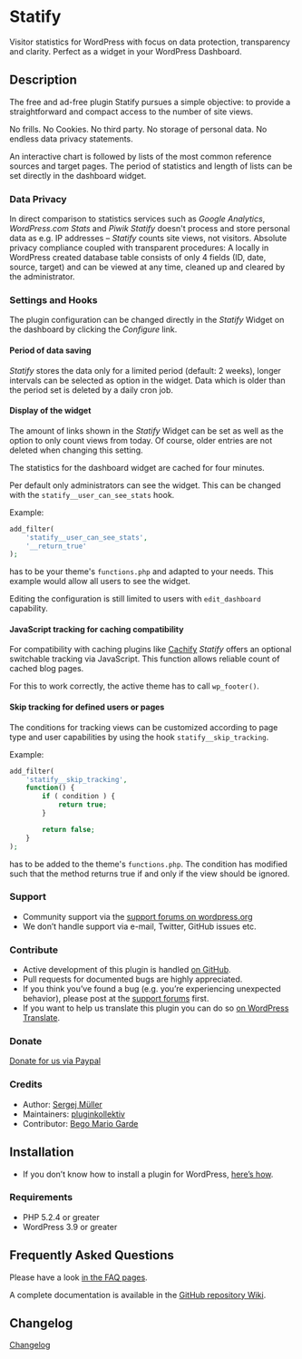 # Statify

Visitor statistics for WordPress with focus on data protection, transparency and clarity. Perfect as a widget in your WordPress Dashboard.

## Description
The free and ad-free plugin Statify pursues a simple objective: to provide a straightforward and compact access to the number of site views.

No frills. No Cookies. No third party. No storage of personal data. No endless data privacy statements.

An interactive chart is followed by lists of the most common reference sources and target pages. The period of statistics and length of lists can be set directly in the dashboard widget.

### Data Privacy
In direct comparison to statistics services such as *Google Analytics*, *WordPress.com Stats* and *Piwik* *Statify* doesn't process and store personal data as e.g. IP addresses – *Statify* counts site views, not visitors.
Absolute privacy compliance coupled with transparent procedures: A locally in WordPress created database table consists of only 4 fields (ID, date, source, target) and can be viewed at any time, cleaned up and cleared by the administrator.

### Settings and Hooks
The plugin configuration can be changed directly in the *Statify* Widget on the dashboard by clicking the *Configure* link.

#### Period of data saving
*Statify* stores the data only for a limited period (default: 2 weeks), longer intervals can be selected as option in the widget. Data which is older than the period set is deleted by a daily cron job.

#### Display of the widget
The amount of links shown in the *Statify* Widget can be set as well as the option to only count views from today. Of course, older entries are not deleted when changing this setting.

The statistics for the dashboard widget are cached for four minutes.

Per default only administrators can see the widget. This can be changed with the `statify__user_can_see_stats` hook.

Example:

```php
add_filter(
    'statify__user_can_see_stats',
    '__return_true'
);
```

has to be your theme's `functions.php` and adapted to your needs. This example would allow all users to see the widget.

Editing the configuration is still limited to users with `edit_dashboard` capability.

#### JavaScript tracking for caching compatibility
For compatibility with caching plugins like [Cachify](http://cachify.de) *Statify* offers an optional switchable tracking via JavaScript. This function allows reliable count of cached blog pages.

For this to work correctly, the active theme has to call `wp_footer()`.

#### Skip tracking for defined users or pages
The conditions for tracking views can be customized according to page type and user capabilities by using the hook `statify__skip_tracking`.

Example:

```php
add_filter(
    'statify__skip_tracking',
    function() {
        if ( condition ) {
            return true;
        }

        return false;
    }
);
```

has to be added to the theme's `functions.php`. The condition has modified such that the method returns true if and only if the view should be ignored.

### Support ###
* Community support via the [support forums on wordpress.org](https://wordpress.org/support/plugin/statify)
* We don’t handle support via e-mail, Twitter, GitHub issues etc.

### Contribute ###
* Active development of this plugin is handled [on GitHub](https://github.com/pluginkollektiv/statify).
* Pull requests for documented bugs are highly appreciated.
* If you think you’ve found a bug (e.g. you’re experiencing unexpected behavior), please post at the [support forums](https://wordpress.org/support/plugin/statify) first.
* If you want to help us translate this plugin you can do so [on WordPress Translate](https://translate.wordpress.org/projects/wp-plugins/statify).

### Donate
[Donate for us via Paypal](https://www.paypal.com/cgi-bin/webscr?cmd=_s-xclick&hosted_button_id=LG5VC9KXMAYXJ)

### Credits ###
* Author: [Sergej Müller](https://sergejmueller.github.io/)
* Maintainers: [pluginkollektiv](http://pluginkollektiv.org/)
* Contributor: [Bego Mario Garde](https://garde-medienberatung.de)


## Installation
* If you don’t know how to install a plugin for WordPress, [here’s how](https://codex.wordpress.org/Managing_Plugins#Installing_Plugins).

### Requirements ###
* PHP 5.2.4 or greater
* WordPress 3.9 or greater


## Frequently Asked Questions
Please have a look [in the FAQ pages](https://github.com/pluginkollektiv/statify/wiki/en-FAQ).

A complete documentation is available in the [GitHub repository Wiki](https://github.com/pluginkollektiv/statify/wiki).


## Changelog
[Changelog](CHANGELOG.md)
